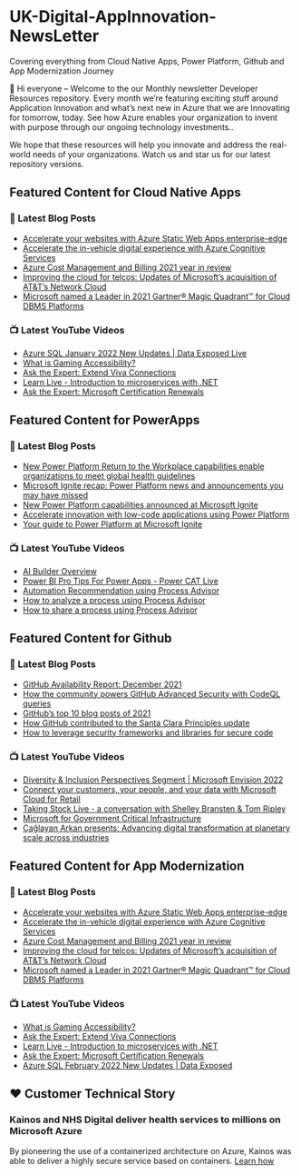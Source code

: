 # UK-Digital-AppInnovation-NewsLetter

Covering everything from Cloud Native Apps, Power Platform, Github and App Modernization Journey

👋 Hi everyone – Welcome to the our Monthly newsletter Developer Resources repository. Every month we’re featuring exciting stuff around Application Innovation and what’s next new in Azure that we are Innovating for tomorrow, today. See how Azure enables your organization to invent with purpose through our ongoing technology investments..


We hope that these resources will help you innovate and address the real-world needs of your organizations. Watch us and star us for our latest repository versions.

## Featured Content for Cloud Native Apps


### 📝 Latest Blog Posts

    
<!-- BLOGCNA:START -->
- [Accelerate your websites with Azure Static Web Apps enterprise-edge](https://azure.microsoft.com/blog/accelerate-your-websites-with-azure-static-web-apps-enterpriseedge/)
- [Accelerate the in-vehicle digital experience with Azure Cognitive Services](https://azure.microsoft.com/blog/accelerate-the-invehicle-digital-experience-with-azure-cognitive-services/)
- [Azure Cost Management and Billing 2021 year in review](https://azure.microsoft.com/blog/azure-cost-management-and-billing-2021-year-in-review/)
- [Improving the cloud for telcos: Updates of Microsoft’s acquisition of AT&T’s Network Cloud](https://azure.microsoft.com/blog/improving-the-cloud-for-telcos-updates-of-microsoft-s-acquisition-of-att-s-network-cloud/)
- [Microsoft named a Leader in 2021 Gartner® Magic Quadrant™ for Cloud DBMS Platforms](https://azure.microsoft.com/blog/microsoft-named-a-leader-in-2021-gartner-magic-quadrant-for-cloud-dbms-platforms/)
<!-- BLOGCNA:END -->

### 📺 Latest YouTube Videos

 
<!-- YOUTUBECNA:START -->
- [Azure SQL January 2022 New Updates | Data Exposed Live](https://www.youtube.com/watch?v=K7YZr9ztLFc)
- [What is Gaming Accessibility?](https://www.youtube.com/watch?v=czpZxs_N9lk)
- [Ask the Expert: Extend Viva Connections](https://www.youtube.com/watch?v=CeKyZ_FeCjw)
- [Learn Live - Introduction to microservices with .NET](https://www.youtube.com/watch?v=oN1g6eApv0g)
- [Ask the Expert: Microsoft Certification Renewals](https://www.youtube.com/watch?v=pMbS6FZNpqI)
<!-- YOUTUBECNA:END -->

##  Featured Content for PowerApps
### 📝 Latest Blog Posts
<!-- BLOGPOWER:START -->
- [New Power Platform Return to the Workplace capabilities enable organizations to meet global health guidelines](https://cloudblogs.microsoft.com/powerplatform/2021/11/30/new-power-platform-return-to-the-workplace-capabilities-enable-organizations-to-meet-global-health-guidelines/)
- [Microsoft Ignite recap: Power Platform news and announcements you may have missed](https://cloudblogs.microsoft.com/powerplatform/2021/11/18/microsoft-ignite-recap-power-platform-news-and-announcements-you-may-have-missed/)
- [New Power Platform capabilities announced at Microsoft Ignite](https://cloudblogs.microsoft.com/powerplatform/2021/11/02/new-power-platform-capabilities-announced-at-microsoft-ignite/)
- [Accelerate innovation with low-code applications using Power Platform](https://cloudblogs.microsoft.com/powerplatform/2021/11/02/accelerate-innovation-with-low-code-applications-using-power-platform/)
- [Your guide to Power Platform at Microsoft Ignite](https://cloudblogs.microsoft.com/powerplatform/2021/10/26/your-guide-to-power-platform-at-microsoft-ignite/)
<!-- BLOGPOWER:END -->
 ### 📺 Latest YouTube Videos
    
<!-- YOUTUBEPOWER:START -->
- [AI Builder Overview](https://www.youtube.com/watch?v=F7JU14eVpLg)
- [Power BI Pro Tips For Power Apps - Power CAT Live](https://www.youtube.com/watch?v=UNMYSEN3VeI)
- [Automation Recommendation using Process Advisor](https://www.youtube.com/watch?v=Rdu0M89UwcQ)
- [How to analyze a process using Process Advisor](https://www.youtube.com/watch?v=_cqASbwRGGo)
- [How to share a process using Process Advisor](https://www.youtube.com/watch?v=qV4rkMFoKAA)
<!-- YOUTUBEPOWER:END -->

##  Featured Content for Github
### 📝 Latest Blog Posts
<!-- BLOGGITHUB:START -->
- [GitHub Availability Report: December 2021](https://github.blog/2022-01-05-github-availability-report-december-2021/)
- [How the community powers GitHub Advanced Security with CodeQL queries](https://github.blog/2022-01-05-how-the-community-powers-github-advanced-security-with-codeql-queries/)
- [GitHub’s top 10 blog posts of 2021](https://github.blog/2021-12-28-githubs-top-10-blog-posts-of-2021/)
- [How GitHub contributed to the Santa Clara Principles update](https://github.blog/2021-12-21-how-github-contributed-santa-clara-principles-update/)
- [How to leverage security frameworks and libraries for secure code](https://github.blog/2021-12-20-how-to-leverage-security-frameworks-and-libraries-for-secure-code/)
<!-- BLOGGITHUB:END -->
### 📺 Latest YouTube Videos
<!-- YOUTUBEGITHUB:START -->
- [Diversity &amp; Inclusion Perspectives Segment | Microsoft Envision 2022](https://www.youtube.com/watch?v=w7TU__xPr2c)
- [Connect your customers, your people, and your data with Microsoft Cloud for Retail](https://www.youtube.com/watch?v=ew_gMs3Mtps)
- [Taking Stock Live - a conversation with Shelley Bransten &amp; Tom Ripley](https://www.youtube.com/watch?v=QzAI5yFUexs)
- [Microsoft for Government Critical Infrastructure](https://www.youtube.com/watch?v=gjLjRO_m69I)
- [Çağlayan Arkan presents: Advancing digital transformation at planetary scale across industries](https://www.youtube.com/watch?v=rzUL0dzavSM)
<!-- YOUTUBEGITHUB:END -->
##  Featured Content for App Modernization
### 📝 Latest Blog Posts
<!-- BLOGAPPMOD:START -->
- [Accelerate your websites with Azure Static Web Apps enterprise-edge](https://azure.microsoft.com/blog/accelerate-your-websites-with-azure-static-web-apps-enterpriseedge/)
- [Accelerate the in-vehicle digital experience with Azure Cognitive Services](https://azure.microsoft.com/blog/accelerate-the-invehicle-digital-experience-with-azure-cognitive-services/)
- [Azure Cost Management and Billing 2021 year in review](https://azure.microsoft.com/blog/azure-cost-management-and-billing-2021-year-in-review/)
- [Improving the cloud for telcos: Updates of Microsoft’s acquisition of AT&T’s Network Cloud](https://azure.microsoft.com/blog/improving-the-cloud-for-telcos-updates-of-microsoft-s-acquisition-of-att-s-network-cloud/)
- [Microsoft named a Leader in 2021 Gartner® Magic Quadrant™ for Cloud DBMS Platforms](https://azure.microsoft.com/blog/microsoft-named-a-leader-in-2021-gartner-magic-quadrant-for-cloud-dbms-platforms/)
<!-- BLOGAPPMOD:END -->
### 📺 Latest YouTube Videos
<!-- YOUTUBEAPPMOD:START -->
- [What is Gaming Accessibility?](https://www.youtube.com/watch?v=czpZxs_N9lk)
- [Ask the Expert: Extend Viva Connections](https://www.youtube.com/watch?v=CeKyZ_FeCjw)
- [Learn Live - Introduction to microservices with .NET](https://www.youtube.com/watch?v=oN1g6eApv0g)
- [Ask the Expert: Microsoft Certification Renewals](https://www.youtube.com/watch?v=pMbS6FZNpqI)
- [Azure SQL February 2022 New Updates | Data Exposed](https://www.youtube.com/watch?v=VoEyrILitJA)
<!-- YOUTUBEAPPMOD:END -->


## ♥️ Customer Technical Story 

### Kainos and NHS Digital deliver health services to millions on Microsoft Azure

By pioneering the use of a containerized architecture on Azure, Kainos was able to deliver a highly secure service based on containers. [Learn how](https://customers.microsoft.com/en-us/story/1368348549535774520-kainos-and-nhs-digital-deliver-health-services-to-millions-on-microsoft-azure)

